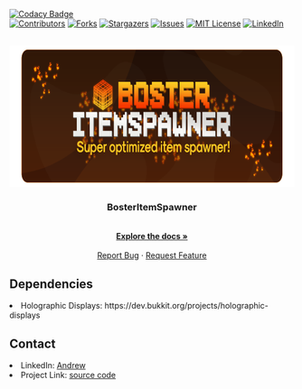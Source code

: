<div id="top"></div>

[![Codacy Badge](https://app.codacy.com/project/badge/Grade/2bb61d9461534edda4f7a63af888856f)](https://www.codacy.com/gh/Bosternike/BosterItemSpawner/dashboard)
<br />
[![Contributors][contributors-shield]][contributors-url]
[![Forks][forks-shield]][forks-url]
[![Stargazers][stars-shield]][stars-url]
[![Issues][issues-shield]][issues-url]
[![MIT License][license-shield]][license-url]
[![LinkedIn][linkedin-shield]][linkedin-url]



<!-- PROJECT LOGO -->
<br />
<div align="center">
  <a href="https://github.com/Bosternike/BosterItemSpawner">
    <img src="images/BosterItemSpawner.png" alt="Logo" width="800" height="250">
  </a>
  
<h3 align="center">BosterItemSpawner</h3>

  <p align="center">
    <br />
    <a href="https://github.com/Bosternike/BosterItemSpawner/wiki"><strong>Explore the docs »</strong></a>
    <br />
    <br />
    <a href="https://github.com/Bosternike/BosterItemSpawner/issues">Report Bug</a>
    ·
    <a href="https://discord.gg/vAkXjrsf3E">Request Feature</a>
  </p>
</div>

<!-- DEPENDENCIES -->
## Dependencies

<li>Holographic Displays: https://dev.bukkit.org/projects/holographic-displays</li>

<!-- CONTACT -->
## Contact

<li>LinkedIn: <a href="https://www.linkedin.com/in/andrew-vlasov-9a37a21bb/">Andrew</a></li>
<li>Project Link: <a href=https://github.com/Bosternike/BosterItemSpawner>source code</a></li>

[contributors-shield]: https://img.shields.io/github/contributors/Bosternike/BosterItemSpawner.svg?style=for-the-badge
[contributors-url]: https://github.com/Bosternike/BosterItemSpawner/graphs/contributors
[forks-shield]: https://img.shields.io/github/forks/Bosternike/BosterItemSpawner.svg?style=for-the-badge
[forks-url]: https://github.com/Bosternike/BosterItemSpawner/network/members
[stars-shield]: https://img.shields.io/github/stars/Bosternike/BosterItemSpawner.svg?style=for-the-badge
[stars-url]: https://github.com/Bosternike/BosterItemSpawner/stargazers
[issues-shield]: https://img.shields.io/github/issues/Bosternike/BosterItemSpawner.svg?style=for-the-badge
[issues-url]: https://github.com/Bosternike/BosterItemSpawner/issues
[license-shield]: https://img.shields.io/github/license/Bosternike/BosterItemSpawner.svg?style=for-the-badge
[license-url]: https://github.com/Bosternike/BosterItemSpawner/blob/main/LICENSE.md
[linkedin-shield]: https://img.shields.io/badge/-LinkedIn-black.svg?style=for-the-badge&logo=linkedin&colorB=555
[linkedin-url]: https://linkedin.com/in/andrew-vlasov-9a37a21bb
